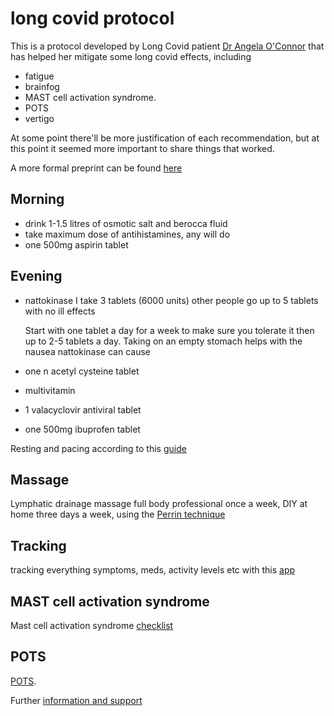 # long covid protocol

This is a protocol developed by Long Covid patient [Dr Angela O'Connor](https://twitter.com/amayoco) that has helped her mitigate some long covid effects, including
- fatigue
- brainfog
- MAST cell activation syndrome.
- POTS
- vertigo

At some point there'll be more justification of each recommendation, but at this point it seemed more important to share things that worked.

A more formal preprint can be found [here](https://www.preprints.org/manuscript/202401.1621)

## Morning 
- drink 1-1.5 litres of osmotic salt and berocca fluid
- take maximum dose of antihistamines, any will do
- one 500mg aspirin tablet

## Evening
- nattokinase I take 3 tablets (6000 units) other people go up to 5 tablets with no ill effects

  Start with one tablet a day for a week to make sure you tolerate it then up to 2-5 tablets a day. Taking on an empty stomach helps with the nausea nattokinase can cause
- one n acetyl cysteine tablet
- multivitamin
- 1 valacyclovir antiviral tablet
- one 500mg ibuprofen tablet

Resting and pacing according to this [guide](https://www.meaction.net/stoprestpace/)

## Massage

Lymphatic drainage massage full body professional once a week, DIY at home three days a week, using the [Perrin technique](https://youtu.be/ccV24hCOe5A)

## Tracking

tracking everything symptoms,  meds, activity levels etc with this [app](https://www.makevisible.com/)

## MAST cell activation syndrome

Mast cell activation syndrome [checklist](https://drive.google.com/file/d/1WWikrwMQzsfXuwGpgrVtFQ6Vwunnd9yx/view?usp=drivesdk)


## POTS

[POTS](https://www.nhs.uk/conditions/postural-tachycardia-syndrome/#:~:text=Postural%20tachycardia%20syndrome%20(PoTS)%20is,as%20postural%20orthostatic%20tachycardia%20syndrome).

Further [information and support](https://patientresearchcovid19.com/)
